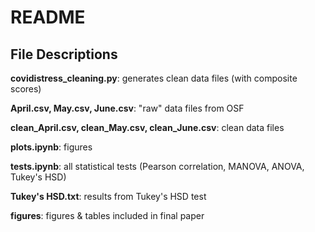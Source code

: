# README 

## File Descriptions

**covidistress_cleaning.py**: generates clean data files (with composite scores)

**April.csv, May.csv, June.csv**: "raw" data files from OSF

**clean_April.csv, clean_May.csv, clean_June.csv**: clean data files

**plots.ipynb**: figures

**tests.ipynb**: all statistical tests (Pearson correlation, MANOVA, ANOVA, Tukey's HSD)

**Tukey's HSD.txt**: results from Tukey's HSD test

**figures**: figures & tables included in final paper

